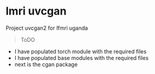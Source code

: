 # lmri uvcgan
Project uvcgan2 for lfmri uganda

> ToDO
- I have populated torch module with the required files
- I have populated base modules with the required files
- next is the cgan package
